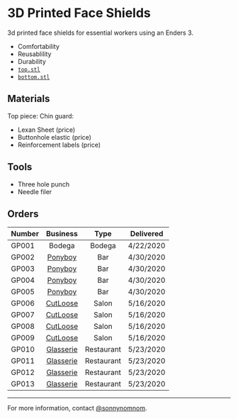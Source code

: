# 3D Printed Face Shields

3d printed face shields for essential workers using an Enders 3.

- Comfortability 
- Reusablility
- Durability
- [`top.stl`](https://github.com/sonnynomnom/diy-face-shields/blob/master/top.stl)
- [`bottom.stl`](https://github.com/sonnynomnom/diy-face-shields/blob/master/bottom.stl)

## Materials

Top piece:
Chin guard:

- Lexan Sheet (price)
- Buttonhole elastic (price)
- Reinforcement labels (price)

## Tools

- Three hole punch
- Needle filer

## Orders

| Number | Business | Type | Delivered |
| --- | :---: | :---: | :---: |
| GP001 | Bodega | Bodega | 4/22/2020 |
| GP002 | [Ponyboy](https://www.instagram.com/ponyboyny) | Bar | 4/30/2020 |
| GP003 | [Ponyboy](https://www.instagram.com/ponyboyny) | Bar | 4/30/2020 |
| GP004 | [Ponyboy](https://www.instagram.com/ponyboyny)| Bar | 4/30/2020 |
| GP005 | [Ponyboy](https://www.instagram.com/ponyboyny) | Bar | 4/30/2020 |
| GP006 | [CutLoose](https://www.instagram.com/cutloosebk/) | Salon | 5/16/2020 |
| GP007 | [CutLoose](https://www.instagram.com/cutloosebk/) | Salon | 5/16/2020 |
| GP008 | [CutLoose](https://www.instagram.com/cutloosebk/) | Salon | 5/16/2020 |
| GP009 | [CutLoose](https://www.instagram.com/cutloosebk/) | Salon | 5/16/2020 |
| GP010 | [Glasserie](https://www.instagram.com/glasserienyc/) | Restaurant | 5/23/2020 |
| GP011 | [Glasserie](https://www.instagram.com/glasserienyc/) | Restaurant | 5/23/2020 |
| GP012 | [Glasserie](https://www.instagram.com/glasserienyc/) | Restaurant | 5/23/2020 |
| GP013 | [Glasserie](https://www.instagram.com/glasserienyc/) | Restaurant | 5/23/2020 |

--- 

For more information, contact [@sonnynomnom](https://www.instagram.com/sonnynomnom).
